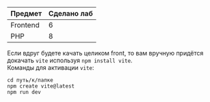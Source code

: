 | Предмет | Сделано лаб |
| ------------- | ------------- |
| Frontend | 6 |
| PHP | 8 |

Если вдруг будете качать целиком front, то вам вручную придётся докачать `vite` используя `npm install vite`. <br>
Команды для активации `vite`:
```
cd путь/к/папке
npm create vite@latest
npm run dev
```
